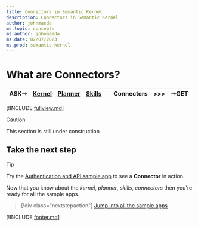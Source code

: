 ```yaml
---
title: Connectors in Semantic Kernel
description: Connectors in Semantic Kernel
author: johnmaeda
ms.topic: concepts
ms.author: johnmaeda
ms.date: 02/07/2023
ms.prod: semantic-kernel
---
```


# What are Connectors?

| ASK⇾ | [Kernel](kernel) | [Planner](planner) | [Skills](skills)| |Connectors | >>>|  ⇾GET | 
|---|---|---|---|---|---|---|---|

[!INCLUDE [fullview.md](../includes/fullview.md)]

> [!CAUTION]
> This section is still under construction

## Take the next step

> [!TIP]
> Try the [Authentication and API sample app](/semantic-kernel/samples/authapi) to see a **Connector** in action.

Now that you know about the _kernel_, _planner_, _skills_, _connectors_ then you're ready for all the sample apps.

> [!div class="nextstepaction"]
> [Jump into all the sample apps](../samples/overview)

[!INCLUDE [footer.md](../includes/footer.md)]
